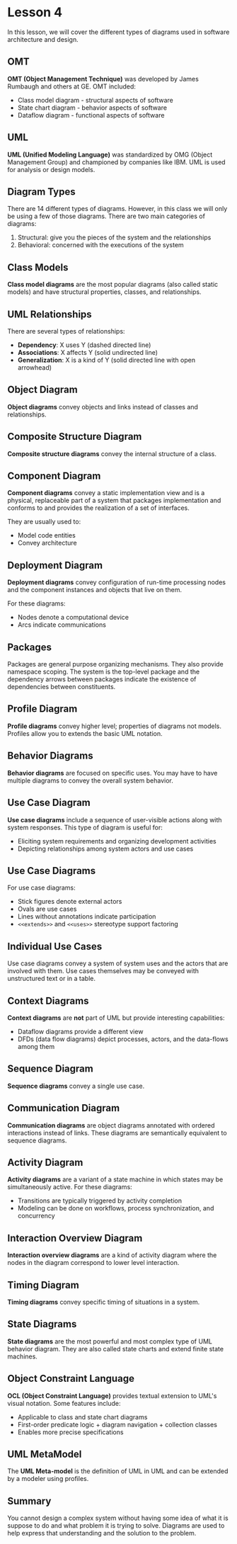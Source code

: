 # Lesson 4

In this lesson, we will cover the different types of diagrams used in software architecture and design.

## OMT

**OMT (Object Management Technique)** was developed by James Rumbaugh and others at GE. OMT included:

- Class model diagram - structural aspects of software
- State chart diagram - behavior aspects of software
- Dataflow diagram - functional aspects of software

## UML

**UML (Unified Modeling Language)** was standardized by OMG (Object Management Group) and championed by companies like IBM. UML is used for analysis or design models.

## Diagram Types

There are 14 different types of diagrams. However, in this class we will only be using a few of those diagrams. There are two main categories of diagrams:

1. Structural: give you the pieces of the system and the relationships
2. Behavioral: concerned with the executions of the system

## Class Models

**Class model diagrams** are the most popular diagrams (also called static models) and have structural properties, classes, and relationships.

## UML Relationships

There are several types of relationships:

- **Dependency**: X uses Y (dashed directed line)
- **Associations**: X affects Y (solid undirected line)
- **Generalization**: X is a kind of Y (solid directed line with open arrowhead)

## Object Diagram

**Object diagrams** convey objects and links instead of classes and relationships.

## Composite Structure Diagram

**Composite structure diagrams** convey the internal structure of a class.

## Component Diagram

**Component diagrams** convey a static implementation view and is a physical, replaceable part of a system that packages implementation and conforms to and provides the realization of a set of interfaces.

They are usually used to:

- Model code entities
- Convey architecture

## Deployment Diagram

**Deployment diagrams** convey configuration of run-time processing nodes and the component instances and objects that live on them.

For these diagrams:

- Nodes denote a computational device
- Arcs indicate communications

## Packages

Packages are general purpose organizing mechanisms. They also provide namespace scoping. The system is the top-level package and the dependency arrows between packages indicate the existence of dependencies between constituents.

## Profile Diagram

**Profile diagrams** convey higher level; properties of diagrams not models. Profiles allow you to extends the basic UML notation.

## Behavior Diagrams

**Behavior diagrams** are focused on specific uses. You may have to have multiple diagrams to convey the overall system behavior.

## Use Case Diagram

**Use case diagrams** include a sequence of user-visible actions along with system responses. This type of diagram is useful for:

- Eliciting system requirements and organizing development activities
- Depicting relationships among system actors and use cases

## Use Case Diagrams

For use case diagrams:

- Stick figures denote external actors
- Ovals are use cases
- Lines without annotations indicate participation
- `<<extends>>` and `<<uses>>` stereotype support factoring

## Individual Use Cases

Use case diagrams convey a system of system uses and the actors that are involved with them. Use cases themselves may be conveyed with unstructured text or in a table.

## Context Diagrams

**Context diagrams** are **not** part of UML but provide interesting capabilities:

- Dataflow diagrams provide a different view
- DFDs (data flow diagrams) depict processes, actors, and the data-flows among them

## Sequence Diagram

**Sequence diagrams** convey a single use case.

## Communication Diagram

**Communication diagrams** are object diagrams annotated with ordered interactions instead of links. These diagrams are semantically equivalent to sequence diagrams.

## Activity Diagram

**Activity diagrams** are a variant of a state machine in which states may be simultaneously active. For these diagrams:

- Transitions are typically triggered by activity completion
- Modeling can be done on workflows, process synchronization, and concurrency

## Interaction Overview Diagram

**Interaction overview diagrams** are a kind of activity diagram where the nodes in the diagram correspond to lower level interaction.

## Timing Diagram

**Timing diagrams** convey specific timing of situations in a system.

## State Diagrams

**State diagrams** are the most powerful and most complex type of UML behavior diagram. They are also called state charts and extend finite state machines.

## Object Constraint Language

**OCL (Object Constraint Language)** provides textual extension to UML's visual notation. Some features include:

- Applicable to class and state chart diagrams
- First-order predicate logic + diagram navigation + collection classes
- Enables more precise specifications

## UML MetaModel

The **UML Meta-model** is the definition of UML in UML and can be extended by a modeler using profiles.

## Summary

You cannot design a complex system without having some idea of what it is suppose to do and what problem it is trying to solve. Diagrams are used to help express that understanding and the solution to the problem.
